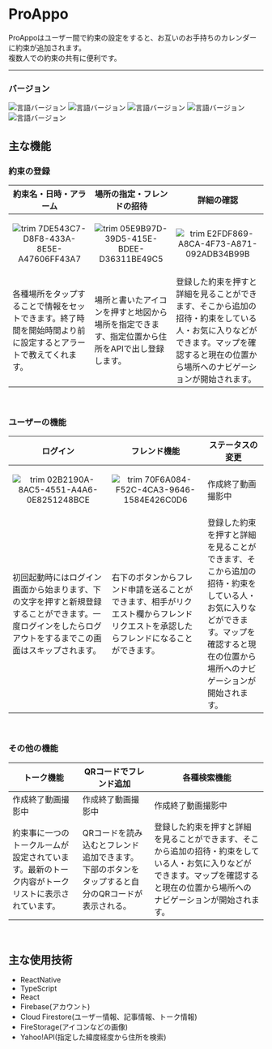 # ProAppo
ProAppoはユーザー間で約束の設定をすると、お互いのお手持ちのカレンダーに約束が追加されます。<br />
複数人での約束の共有に便利です。

* * *
### バージョン
![言語バージョン](https://img.shields.io/badge/React-18.2.0-blue)
![言語バージョン](https://img.shields.io/badge/TypeScript-5.1.6-blue)
![言語バージョン](https://img.shields.io/badge/ReactNative-0.72.4-blue)
![言語バージョン](https://img.shields.io/badge/Expo-49.0.6-blue)
![言語バージョン](https://img.shields.io/badge/Firebase-10.1.0-blue)

## 主な機能

### 約束の登録

| 約束名・日時・アラーム                                                                                                                  | 場所の指定・フレンドの招待                                                                                                                | 詳細の確認                                                                                                                                                   |
| ----------------------------------------------------------------------------------------------------------------------------------- | ----------------------------------------------------------------------------------------------------------------------------------- | ---------------------------------------------------------------------------------------------------------------------------------------------------------- |
| <p align="center">![trim 7DE543C7-D8F8-433A-8E5E-A47606FF43A7](https://github.com/s1f102101615/Re-again/assets/85666847/1c0017e3-74d0-49fc-b053-3f35836d8e9e)</p>| <p align="center">![trim 05E9B97D-39D5-415E-BDEE-D36311BE49C5](https://github.com/s1f102101615/Re-again/assets/85666847/e68f49bd-a5af-4b73-bd9a-b45dbf2bcf9c)</p>| <p align="center">![trim E2FDF869-A8CA-4F73-A871-092ADB34B99B](https://github.com/s1f102101615/Re-again/assets/85666847/463ed56f-1495-4c26-909c-32147ead83bc)</p>
| 各種場所をタップすることで情報をセットできます。終了時間を開始時間より前に設定するとアラートで教えてくれます。                                                  | 場所と書いたアイコンを押すと地図から場所を指定できます、指定位置から住所をAPIで出し登録します。 | 登録した約束を押すと詳細を見ることができます、そこから追加の招待・約束をしている人・お気に入りなどができます。マップを確認すると現在の位置から場所へのナビゲーションが開始されます。 |

<br>

### ユーザーの機能

| ログイン                                                                                                                  | フレンド機能                                                                                                                | ステータスの変更                                                                                                                                                   |
| ----------------------------------------------------------------------------------------------------------------------------------- | ----------------------------------------------------------------------------------------------------------------------------------- | ---------------------------------------------------------------------------------------------------------------------------------------------------------- |
| <p align="center">![trim 02B2190A-8AC5-4551-A4A6-0E8251248BCE](https://github.com/s1f102101615/Re-again/assets/85666847/9ab5489d-528a-4f0a-a6ed-ad8632b4a4b1)</p>| <p align="center">![trim 70F6A084-F52C-4CA3-9646-1584E426C0D6](https://github.com/s1f102101615/Re-again/assets/85666847/0a998cc3-26ff-405b-982f-e864e9e1dab8)</p> | 作成終了動画撮影中 |
| 初回起動時にはログイン画面から始まります、下の文字を押すと新規登録することができます。一度ログインをしたらログアウトをするまでこの画面はスキップされます。                                                  | 右下のボタンからフレンド申請を送ることができます、相手がリクエスト欄からフレンドリクエストを承認したらフレンドになることができます。 | 登録した約束を押すと詳細を見ることができます、そこから追加の招待・約束をしている人・お気に入りなどができます。マップを確認すると現在の位置から場所へのナビゲーションが開始されます。 |

<br>

### その他の機能

| トーク機能                                                                                                                  | QRコードでフレンド追加                                                                                                                | 各種検索機能                                                                                                                                                   |
| ----------------------------------------------------------------------------------------------------------------------------------- | ----------------------------------------------------------------------------------------------------------------------------------- | ---------------------------------------------------------------------------------------------------------------------------------------------------------- |
| 作成終了動画撮影中 | 作成終了動画撮影中 | 作成終了動画撮影中
| 約束事に一つのトークルームが設定されています。最新のトーク内容がトークリストに表示されています。                                                  | QRコードを読み込むとフレンド追加できます。下部のボタンをタップすると自分のQRコードが表示される。 | 登録した約束を押すと詳細を見ることができます、そこから追加の招待・約束をしている人・お気に入りなどができます。マップを確認すると現在の位置から場所へのナビゲーションが開始されます。 |

<br>

## 主な使用技術
- ReactNative
- TypeScript
- React
- Firebase(アカウント)
- Cloud Firestore(ユーザー情報、記事情報、トーク情報)
- FireStorage(アイコンなどの画像)
- Yahoo!API(指定した緯度経度から住所を検索)
